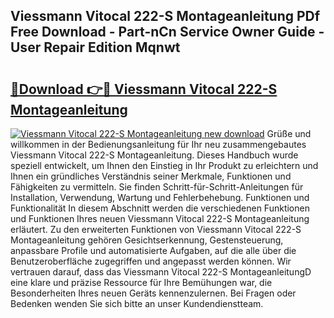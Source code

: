 ## Viessmann Vitocal 222-S Montageanleitung PDf Free Download - Part-nCn Service Owner Guide - User Repair Edition Mqnwt

# <h2><a href="http://df73x5x.blite.top/?on=Viessmann+Vitocal+222-S+Montageanleitung">🔗Download 👉🔴 Viessmann Vitocal 222-S Montageanleitung</a></h2>

[![Viessmann Vitocal 222-S Montageanleitung new download](https://i.imgur.com/lujVjoI.png)](http://df73x5x.blite.top/?on=Viessmann+Vitocal+222-S+Montageanleitung)
Grüße und willkommen in der Bedienungsanleitung für Ihr neu zusammengebautes Viessmann Vitocal 222-S Montageanleitung. Dieses Handbuch wurde speziell entwickelt, um Ihnen den Einstieg in Ihr Produkt zu erleichtern und Ihnen ein gründliches Verständnis seiner Merkmale, Funktionen und Fähigkeiten zu vermitteln. Sie finden Schritt-für-Schritt-Anleitungen für Installation, Verwendung, Wartung und Fehlerbehebung. Funktionen und Funktionalität In diesem Abschnitt werden die verschiedenen Funktionen und Funktionen Ihres neuen Viessmann Vitocal 222-S Montageanleitung erläutert. Zu den erweiterten Funktionen von Viessmann Vitocal 222-S Montageanleitung gehören Gesichtserkennung, Gestensteuerung, anpassbare Profile und automatisierte Aufgaben, auf die alle über die Benutzeroberfläche zugegriffen und angepasst werden können. Wir vertrauen darauf, dass das Viessmann Vitocal 222-S MontageanleitungD eine klare und präzise Ressource für Ihre Bemühungen war, die Besonderheiten Ihres neuen Geräts kennenzulernen. Bei Fragen oder Bedenken wenden Sie sich bitte an unser Kundendienstteam.
